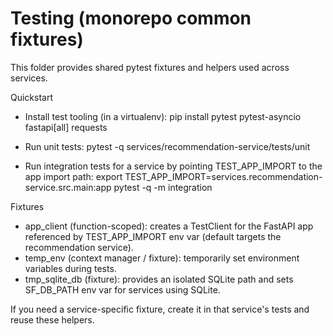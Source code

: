 # Testing (monorepo common fixtures)

This folder provides shared pytest fixtures and helpers used across services.

Quickstart
- Install test tooling (in a virtualenv):
  pip install pytest pytest-asyncio fastapi[all] requests

- Run unit tests:
  pytest -q services/recommendation-service/tests/unit

- Run integration tests for a service by pointing TEST_APP_IMPORT to the app import path:
  export TEST_APP_IMPORT=services.recommendation-service.src.main:app
  pytest -q -m integration

Fixtures
- app_client (function-scoped): creates a TestClient for the FastAPI app referenced by TEST_APP_IMPORT env var (default targets the recommendation service).
- temp_env (context manager / fixture): temporarily set environment variables during tests.
- tmp_sqlite_db (fixture): provides an isolated SQLite path and sets SF_DB_PATH env var for services using SQLite.

If you need a service-specific fixture, create it in that service's tests and reuse these helpers.
